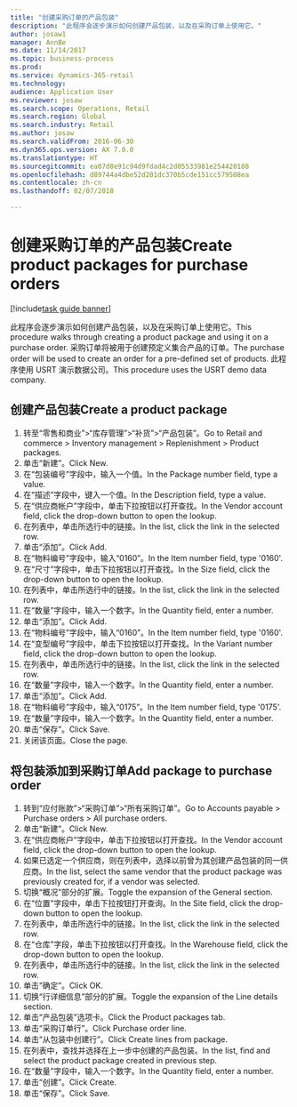 ```yaml
--- 
title: "创建采购订单的产品包装"
description: "此程序会逐步演示如何创建产品包装，以及在采购订单上使用它。"
author: josaw1
manager: AnnBe
ms.date: 11/14/2017
ms.topic: business-process
ms.prod: 
ms.service: dynamics-365-retail
ms.technology: 
audience: Application User
ms.reviewer: josaw
ms.search.scope: Operations, Retail
ms.search.region: Global
ms.search.industry: Retail
ms.author: josaw
ms.search.validFrom: 2016-06-30
ms.dyn365.ops.version: AX 7.0.0
ms.translationtype: HT
ms.sourcegitcommit: ea07d8e91c94d9fdad4c2d05533981e254420188
ms.openlocfilehash: d89744a4dbe52d201dc370b5cde151cc579508ea
ms.contentlocale: zh-cn
ms.lasthandoff: 02/07/2018

---
```

# <a name="create-product-packages-for-purchase-orders"></a><span data-ttu-id="da859-103">创建采购订单的产品包装</span><span class="sxs-lookup"><span data-stu-id="da859-103">Create product packages for purchase orders</span></span>

[!include[task guide banner](../includes/task-guide-banner.md)]

<span data-ttu-id="da859-104">此程序会逐步演示如何创建产品包装，以及在采购订单上使用它。</span><span class="sxs-lookup"><span data-stu-id="da859-104">This procedure walks through creating a product package and using it on a purchase order.</span></span> <span data-ttu-id="da859-105">采购订单将被用于创建预定义集合产品的订单。</span><span class="sxs-lookup"><span data-stu-id="da859-105">The purchase order will be used to create an order for a pre-defined set of products.</span></span> <span data-ttu-id="da859-106">此程序使用 USRT 演示数据公司。</span><span class="sxs-lookup"><span data-stu-id="da859-106">This procedure uses the USRT demo data company.</span></span>


## <a name="create-a-product-package"></a><span data-ttu-id="da859-107">创建产品包装</span><span class="sxs-lookup"><span data-stu-id="da859-107">Create a product package</span></span>
1. <span data-ttu-id="da859-108">转至“零售和商业”>“库存管理”>“补货”>“产品包装”。</span><span class="sxs-lookup"><span data-stu-id="da859-108">Go to Retail and commerce > Inventory management > Replenishment > Product packages.</span></span>
2. <span data-ttu-id="da859-109">单击“新建”。</span><span class="sxs-lookup"><span data-stu-id="da859-109">Click New.</span></span>
3. <span data-ttu-id="da859-110">在“包装编号”字段中，输入一个值。</span><span class="sxs-lookup"><span data-stu-id="da859-110">In the Package number field, type a value.</span></span>
4. <span data-ttu-id="da859-111">在“描述”字段中，键入一个值。</span><span class="sxs-lookup"><span data-stu-id="da859-111">In the Description field, type a value.</span></span>
5. <span data-ttu-id="da859-112">在“供应商帐户”字段中，单击下拉按钮以打开查找。</span><span class="sxs-lookup"><span data-stu-id="da859-112">In the Vendor account field, click the drop-down button to open the lookup.</span></span>
6. <span data-ttu-id="da859-113">在列表中，单击所选行中的链接。</span><span class="sxs-lookup"><span data-stu-id="da859-113">In the list, click the link in the selected row.</span></span>
7. <span data-ttu-id="da859-114">单击“添加”。</span><span class="sxs-lookup"><span data-stu-id="da859-114">Click Add.</span></span>
8. <span data-ttu-id="da859-115">在“物料编号”字段中，输入“0160”。</span><span class="sxs-lookup"><span data-stu-id="da859-115">In the Item number field, type '0160'.</span></span>
9. <span data-ttu-id="da859-116">在“尺寸”字段中，单击下拉按钮以打开查找。</span><span class="sxs-lookup"><span data-stu-id="da859-116">In the Size field, click the drop-down button to open the lookup.</span></span>
10. <span data-ttu-id="da859-117">在列表中，单击所选行中的链接。</span><span class="sxs-lookup"><span data-stu-id="da859-117">In the list, click the link in the selected row.</span></span>
11. <span data-ttu-id="da859-118">在“数量”字段中，输入一个数字。</span><span class="sxs-lookup"><span data-stu-id="da859-118">In the Quantity field, enter a number.</span></span>
12. <span data-ttu-id="da859-119">单击“添加”。</span><span class="sxs-lookup"><span data-stu-id="da859-119">Click Add.</span></span>
13. <span data-ttu-id="da859-120">在“物料编号”字段中，输入“0160”。</span><span class="sxs-lookup"><span data-stu-id="da859-120">In the Item number field, type '0160'.</span></span>
14. <span data-ttu-id="da859-121">在“变型编号”字段中，单击下拉按钮以打开查找。</span><span class="sxs-lookup"><span data-stu-id="da859-121">In the Variant number field, click the drop-down button to open the lookup.</span></span>
15. <span data-ttu-id="da859-122">在列表中，单击所选行中的链接。</span><span class="sxs-lookup"><span data-stu-id="da859-122">In the list, click the link in the selected row.</span></span>
16. <span data-ttu-id="da859-123">在“数量”字段中，输入一个数字。</span><span class="sxs-lookup"><span data-stu-id="da859-123">In the Quantity field, enter a number.</span></span>
17. <span data-ttu-id="da859-124">单击“添加”。</span><span class="sxs-lookup"><span data-stu-id="da859-124">Click Add.</span></span>
18. <span data-ttu-id="da859-125">在“物料编号”字段中，输入“0175”。</span><span class="sxs-lookup"><span data-stu-id="da859-125">In the Item number field, type '0175'.</span></span>
19. <span data-ttu-id="da859-126">在“数量”字段中，输入一个数字。</span><span class="sxs-lookup"><span data-stu-id="da859-126">In the Quantity field, enter a number.</span></span>
20. <span data-ttu-id="da859-127">单击“保存”。</span><span class="sxs-lookup"><span data-stu-id="da859-127">Click Save.</span></span>
21. <span data-ttu-id="da859-128">关闭该页面。</span><span class="sxs-lookup"><span data-stu-id="da859-128">Close the page.</span></span>

## <a name="add-package-to-purchase-order"></a><span data-ttu-id="da859-129">将包装添加到采购订单</span><span class="sxs-lookup"><span data-stu-id="da859-129">Add package to purchase order</span></span>
1. <span data-ttu-id="da859-130">转到“应付账款”>“采购订单”>“所有采购订单”。</span><span class="sxs-lookup"><span data-stu-id="da859-130">Go to Accounts payable > Purchase orders > All purchase orders.</span></span>
2. <span data-ttu-id="da859-131">单击“新建”。</span><span class="sxs-lookup"><span data-stu-id="da859-131">Click New.</span></span>
3. <span data-ttu-id="da859-132">在“供应商帐户”字段中，单击下拉按钮以打开查找。</span><span class="sxs-lookup"><span data-stu-id="da859-132">In the Vendor account field, click the drop-down button to open the lookup.</span></span>
4. <span data-ttu-id="da859-133">如果已选定一个供应商，则在列表中，选择以前曾为其创建产品包装的同一供应商。</span><span class="sxs-lookup"><span data-stu-id="da859-133">In the list, select the same vendor that the product package was previously created for, if a vendor was selected.</span></span>
5. <span data-ttu-id="da859-134">切换“概况”部分的扩展。</span><span class="sxs-lookup"><span data-stu-id="da859-134">Toggle the expansion of the General section.</span></span>
6. <span data-ttu-id="da859-135">在“位置”字段中，单击下拉按钮打开查询。</span><span class="sxs-lookup"><span data-stu-id="da859-135">In the Site field, click the drop-down button to open the lookup.</span></span>
7. <span data-ttu-id="da859-136">在列表中，单击所选行中的链接。</span><span class="sxs-lookup"><span data-stu-id="da859-136">In the list, click the link in the selected row.</span></span>
8. <span data-ttu-id="da859-137">在“仓库”字段，单击下拉按钮以打开查找。</span><span class="sxs-lookup"><span data-stu-id="da859-137">In the Warehouse field, click the drop-down button to open the lookup.</span></span>
9. <span data-ttu-id="da859-138">在列表中，单击所选行中的链接。</span><span class="sxs-lookup"><span data-stu-id="da859-138">In the list, click the link in the selected row.</span></span>
10. <span data-ttu-id="da859-139">单击“确定”。</span><span class="sxs-lookup"><span data-stu-id="da859-139">Click OK.</span></span>
11. <span data-ttu-id="da859-140">切换“行详细信息”部分的扩展。</span><span class="sxs-lookup"><span data-stu-id="da859-140">Toggle the expansion of the Line details section.</span></span>
12. <span data-ttu-id="da859-141">单击“产品包装”选项卡。</span><span class="sxs-lookup"><span data-stu-id="da859-141">Click the Product packages tab.</span></span>
13. <span data-ttu-id="da859-142">单击“采购订单行”。</span><span class="sxs-lookup"><span data-stu-id="da859-142">Click Purchase order line.</span></span>
14. <span data-ttu-id="da859-143">单击“从包装中创建行”。</span><span class="sxs-lookup"><span data-stu-id="da859-143">Click Create lines from package.</span></span>
15. <span data-ttu-id="da859-144">在列表中，查找并选择在上一步中创建的产品包装。</span><span class="sxs-lookup"><span data-stu-id="da859-144">In the list, find and select the product package created in previous step.</span></span>
16. <span data-ttu-id="da859-145">在“数量”字段中，输入一个数字。</span><span class="sxs-lookup"><span data-stu-id="da859-145">In the Quantity field, enter a number.</span></span>
17. <span data-ttu-id="da859-146">单击“创建”。</span><span class="sxs-lookup"><span data-stu-id="da859-146">Click Create.</span></span>
18. <span data-ttu-id="da859-147">单击“保存”。</span><span class="sxs-lookup"><span data-stu-id="da859-147">Click Save.</span></span>


